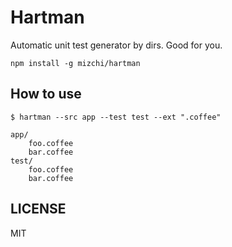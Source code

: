# Hartman

Automatic unit test generator by dirs. Good for you.


```
npm install -g mizchi/hartman
```

## How to use

```
$ hartman --src app --test test --ext ".coffee"
```

```
app/
	foo.coffee
	bar.coffee
test/
	foo.coffee
	bar.coffee
```

## LICENSE

MIT
